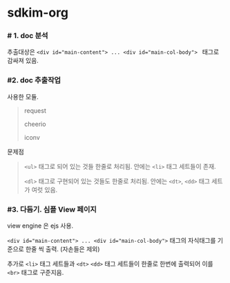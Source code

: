 # sdkim-org

### \# 1. doc 분석

추출대상은 `<div id="main-content"> ... <div id="main-col-body"> ` 태그로 감싸져 있음.



### \#2. doc 추출작업

사용한 모듈.

> request
>
> cheerio
>
> iconv



문제점

> `<ul>` 태그로 되어 있는 것들 한줄로 처리됨. 안에는  `<li>` 태그 세트들이 존재.
>
> `<dl>` 태그로 구현되어 있는 것들도 한줄로 처리됨. 안에는 `<dt>`, `<dd>` 태그 세트가 여럿 있음.



### \#3. 다듬기. 심플 View 페이지 

view engine 은 ejs 사용. 

`<div id="main-content"> ... <div id="main-col-body">` 태그의 자식태그를 기준으로 한줄 씩 출력. (자손들은 제외)

추가로 `<li>` 태그 세트들과 `<dt>` `<dd>` 태그 세트들이 한줄로 한번에 출력되어 이를  `<br>` 태그로 구준지음.